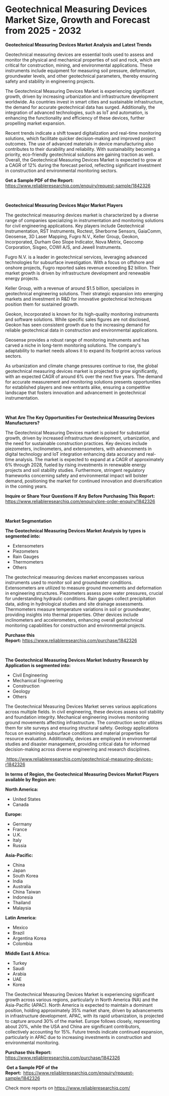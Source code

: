 <p><h1>Geotechnical Measuring Devices Market Size, Growth and Forecast from 2025 - 2032</h1></p><p><strong>Geotechnical Measuring Devices Market Analysis and Latest Trends</strong></p>
<p><p>Geotechnical measuring devices are essential tools used to assess and monitor the physical and mechanical properties of soil and rock, which are critical for construction, mining, and environmental applications. These instruments include equipment for measuring soil pressure, deformation, groundwater levels, and other geotechnical parameters, thereby ensuring safety and stability in engineering projects. </p><p>The Geotechnical Measuring Devices Market is experiencing significant growth, driven by increasing urbanization and infrastructure development worldwide. As countries invest in smart cities and sustainable infrastructure, the demand for accurate geotechnical data has surged. Additionally, the integration of advanced technologies, such as IoT and automation, is enhancing the functionality and efficiency of these devices, further propelling market expansion. </p><p>Recent trends indicate a shift toward digitalization and real-time monitoring solutions, which facilitate quicker decision-making and improved project outcomes. The use of advanced materials in device manufacturing also contributes to their durability and reliability. With sustainability becoming a priority, eco-friendly geotechnical solutions are gaining traction as well. Overall, the Geotechnical Measuring Devices Market is expected to grow at a CAGR of 12% during the forecast period, reflecting significant investment in construction and environmental monitoring sectors.</p></p>
<p><strong>Get a Sample PDF of the Report:&nbsp;</strong> <a href="https://www.reliableresearchiq.com/enquiry/request-sample/1842326?utm_campaign=2821&utm_medium=2&utm_source=Github&utm_content=ia&utm_term=26032025&utm_id=geotechnical-measuring-devices">https://www.reliableresearchiq.com/enquiry/request-sample/1842326</a></p>
<p>&nbsp;</p>
<p><strong>Geotechnical Measuring Devices Major Market Players</strong></p>
<p><p>The geotechnical measuring devices market is characterized by a diverse range of companies specializing in instrumentation and monitoring solutions for civil engineering applications. Key players include Geotechnical Instrumentation, RST Instruments, Roctest, Sherborne Sensors, GaiaComm, Geosense, 3D Laser Mapping, Fugro N.V., Keller Group, Geokon, Incorporated, Durham Geo Slope Indicator, Nova Metrix, Geocomp Corporation, Sisgeo, COWI A/S, and Jewell Instruments.</p><p>Fugro N.V. is a leader in geotechnical services, leveraging advanced technologies for subsurface investigation. With a focus on offshore and onshore projects, Fugro reported sales revenue exceeding $2 billion. Their market growth is driven by infrastructure development and renewable energy projects.</p><p>Keller Group, with a revenue of around $1.5 billion, specializes in geotechnical engineering solutions. Their strategic expansion into emerging markets and investment in R&D for innovative geotechnical techniques position them for sustained growth.</p><p>Geokon, Incorporated is known for its high-quality monitoring instruments and software solutions. While specific sales figures are not disclosed, Geokon has seen consistent growth due to the increasing demand for reliable geotechnical data in construction and environmental applications.</p><p>Geosense provides a robust range of monitoring instruments and has carved a niche in long-term monitoring solutions. The company's adaptability to market needs allows it to expand its footprint across various sectors.</p><p>As urbanization and climate change pressures continue to rise, the global geotechnical measuring devices market is projected to grow significantly, with an expected CAGR of around 6% over the next five years. The demand for accurate measurement and monitoring solutions presents opportunities for established players and new entrants alike, ensuring a competitive landscape that fosters innovation and advancement in geotechnical instrumentation.</p></p>
<p>&nbsp;</p>
<p><strong>What Are The Key Opportunities For Geotechnical Measuring Devices Manufacturers?</strong></p>
<p><p>The Geotechnical Measuring Devices market is poised for substantial growth, driven by increased infrastructure development, urbanization, and the need for sustainable construction practices. Key devices include piezometers, inclinometers, and extensometers, with advancements in digital technology and IoT integration enhancing data accuracy and real-time analysis. The market is expected to expand at a CAGR of approximately 6% through 2028, fueled by rising investments in renewable energy projects and soil stability studies. Furthermore, stringent regulatory frameworks concerning safety and environmental impact will bolster demand, positioning the market for continued innovation and diversification in the coming years.</p></p>
<p><strong>Inquire or Share Your Questions If Any Before Purchasing This Report:</strong> <a href="https://www.reliableresearchiq.com/enquiry/pre-order-enquiry/1842326?utm_campaign=2821&utm_medium=2&utm_source=Github&utm_content=ia&utm_term=26032025&utm_id=geotechnical-measuring-devices">https://www.reliableresearchiq.com/enquiry/pre-order-enquiry/1842326</a></p>
<p>&nbsp;</p>
<p><strong>Market Segmentation</strong></p>
<p><strong>The Geotechnical Measuring Devices Market Analysis by types is segmented into:</strong></p>
<p><ul><li>Extensometers</li><li>Piezometers</li><li>Rain Gauges</li><li>Thermometers</li><li>Others</li></ul></p>
<p><p>The geotechnical measuring devices market encompasses various instruments used to monitor soil and groundwater conditions. Extensometers are utilized to measure ground movements and deformation in engineering structures. Piezometers assess pore water pressures, crucial for understanding hydraulic conditions. Rain gauges collect precipitation data, aiding in hydrological studies and site drainage assessments. Thermometers measure temperature variations in soil or groundwater, providing insights into thermal properties. Other devices include inclinometers and accelerometers, enhancing overall geotechnical monitoring capabilities for construction and environmental projects.</p></p>
<p><strong>Purchase this Report:&nbsp;</strong><a href="https://www.reliableresearchiq.com/purchase/1842326?utm_campaign=2821&utm_medium=2&utm_source=Github&utm_content=ia&utm_term=26032025&utm_id=geotechnical-measuring-devices">https://www.reliableresearchiq.com/purchase/1842326</a></p>
<p>&nbsp;</p>
<p><strong>The Geotechnical Measuring Devices Market Industry Research by Application is segmented into:</strong></p>
<p><ul><li>Civil Engineering</li><li>Mechanical Engineering</li><li>Construction</li><li>Geology</li><li>Others</li></ul></p>
<p><p>The Geotechnical Measuring Devices Market serves various applications across multiple fields. In civil engineering, these devices assess soil stability and foundation integrity. Mechanical engineering involves monitoring ground movements affecting infrastructure. The construction sector utilizes them for site surveys and ensuring structural safety. Geology applications focus on examining subsurface conditions and material properties for resource evaluation. Additionally, devices are employed in environmental studies and disaster management, providing critical data for informed decision-making across diverse engineering and research disciplines.</p></p>
<p><a href="https://www.reliableresearchiq.com/geotechnical-measuring-devices-r1842326?utm_campaign=2821&utm_medium=2&utm_source=Github&utm_content=ia&utm_term=26032025&utm_id=geotechnical-measuring-devices">&nbsp;https://www.reliableresearchiq.com/geotechnical-measuring-devices-r1842326</a></p>
<p><strong>In terms of Region, the Geotechnical Measuring Devices Market Players available by Region are:</strong></p>
<p>
    <p> <strong> North America: </strong>
        <ul>
            <li>United States</li>
            <li>Canada</li>
        </ul>
        </p> 
    <p> <strong> Europe: </strong>
        <ul>
            <li>Germany</li>
            <li>France</li>
            <li>U.K.</li>
            <li>Italy</li>
            <li>Russia</li>
        </ul>
        </p> 
    <p> <strong> Asia-Pacific: </strong>
        <ul>
            <li>China</li>
            <li>Japan</li>
            <li>South Korea</li>
            <li>India</li>
            <li>Australia</li>
            <li>China Taiwan</li>
            <li>Indonesia</li>
            <li>Thailand</li>
            <li>Malaysia</li>
        </ul>
        </p> 
    <p> <strong> Latin America: </strong>
        <ul>
            <li>Mexico</li>
            <li>Brazil</li>
            <li>Argentina Korea</li>
            <li>Colombia</li>
        </ul>
        </p> 
    <p> <strong> Middle East & Africa: </strong>
        <ul>
            <li>Turkey</li>
            <li>Saudi</li>
            <li>Arabia</li>
            <li>UAE</li>
            <li>Korea</li>
        </ul>
    </p>
    </p>
<p><p>The Geotechnical Measuring Devices Market is experiencing significant growth across various regions, particularly in North America (NA) and the Asia-Pacific (APAC). North America is expected to maintain a dominant position, holding approximately 35% market share, driven by advancements in infrastructure development. APAC, with its rapid urbanization, is projected to capture around 30% of the market. Europe follows closely, representing about 20%, while the USA and China are significant contributors, collectively accounting for 15%. Future trends indicate continued expansion, particularly in APAC due to increasing investments in construction and environmental monitoring.</p></p>
<p><strong>Purchase this Report: </strong><a href="https://www.reliableresearchiq.com/purchase/1842326?utm_campaign=2821&utm_medium=2&utm_source=Github&utm_content=ia&utm_term=26032025&utm_id=geotechnical-measuring-devices">https://www.reliableresearchiq.com/purchase/1842326</a></p>
<p>&nbsp;<strong>Get a Sample PDF of the Report:&nbsp;&nbsp;</strong><a href="https://www.reliableresearchiq.com/enquiry/request-sample/1842326?utm_campaign=2821&utm_medium=2&utm_source=Github&utm_content=ia&utm_term=26032025&utm_id=geotechnical-measuring-devices">https://www.reliableresearchiq.com/enquiry/request-sample/1842326</a></p>
<p><strong></strong></p>
<p>Check more reports on <a href="https://www.reliableresearchiq.com/?utm_campaign=2821&utm_medium=2&utm_source=Github&utm_content=ia&utm_term=26032025&utm_id=geotechnical-measuring-devices">https://www.reliableresearchiq.com/</a></p>